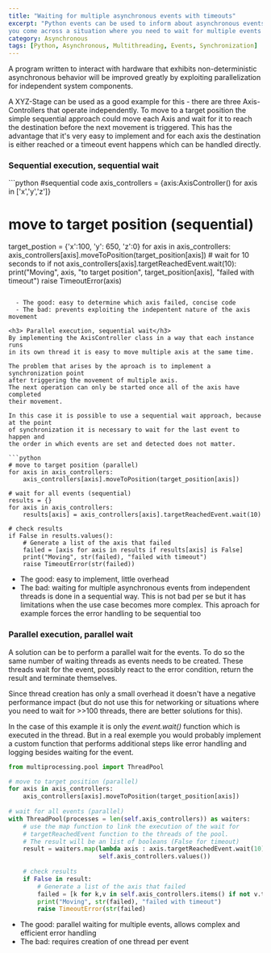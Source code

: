 ```yaml
---
title: "Waiting for multiple asynchronous events with timeouts"
excerpt: "Python events can be used to inform about asynchronous events in multiple threads. Sometimes
you come across a situation where you need to wait for multiple events to happen"
category: Asynchronous
tags: [Python, Asynchronous, Multithreading, Events, Synchronization]
---
```


A program written to interact with hardware that exhibits non-deterministic
asynchronous behavior will be improved greatly by exploiting parallelization
for independent system components.

A XYZ-Stage can be used as a good example for this - there are three Axis-Controllers
that operate independently. To move to a target position the simple sequential approach
could move each Axis and wait for it to reach the destination before the next movement is 
triggered. This has the advantage that it's very easy to implement and for each axis
the destination is either reached or a timeout event happens which can be handled directly.

<h3> Sequential execution, sequential wait</h3>
```python
#sequential code
axis_controllers = {axis:AxisController() for axis in ['x','y','z']} 

# move to target position (sequential)
target_postion = {'x':100, 'y': 650, 'z':0}
for axis in axis_controllers:
    axis_controllers[axis].moveToPosition(target_position[axis])
    # wait for 10 seconds to 
    if not axis_controllers[axis].targetReachedEvent.wait(10):
        print("Moving", axis, "to target position", target_position[axis], "failed with timeout")
        raise TimeoutError(axis)
```

  - The good: easy to determine which axis failed, concise code  
  - The bad: prevents exploiting the indepentent nature of the axis movement

<h3> Parallel execution, sequential wait</h3>
By implementing the AxisController class in a way that each instance runs 
in its own thread it is easy to move multiple axis at the same time. 

The problem that arises by the aproach is to implement a synchronization point 
after triggering the movement of multiple axis.
The next operation can only be started once all of the axis have completed 
their movement. 

In this case it is possible to use a sequential wait approach, because at the point
of synchronization it is necessary to wait for the last event to happen and 
the order in which events are set and detected does not matter.

```python
# move to target position (parallel)
for axis in axis_controllers:
    axis_controllers[axis].moveToPosition(target_position[axis])

# wait for all events (sequential)
results = {}
for axis in axis_controllers:
    results[axis] = axis_controllers[axis].targetReachedEvent.wait(10)

# check results
if False in results.values():
    # Generate a list of the axis that failed
    failed = [axis for axis in results if results[axis] is False]
    print("Moving", str(failed), "failed with timeout")
    raise TimeoutError(str(failed))
``` 

  - The good: easy to implement, little overhead
  - The bad: waiting for multiple asynchronous events from independent threads is
  done in a sequential way. This is not bad per se but it has limitations when
  the use case becomes more complex. This aproach for example forces the error
  handling to be sequential too

<h3>Parallel execution, parallel wait</h3>
A solution can be to perform a parallel wait for the events. To do so the same number
of waiting threads as events needs to be created. These threads wait for the event, 
possibly react to the error condition, return the result and terminate themselves.

Since thread creation has only a small overhead it doesn't have a negative performance impact 
(but do not use this for networking or situations where you need to wait for >>100 threads, there are better solutions
for this).

In the case of this example it is only the *event.wait()* function which is
executed in the thread. But in a real exemple you would probably implement a
custom function that performs additional steps like error handling and 
logging besides waiting for the event.

```python
from multiprocessing.pool import ThreadPool

# move to target position (parallel)
for axis in axis_controllers:
    axis_controllers[axis].moveToPosition(target_position[axis])
    
# wait for all events (parallel)
with ThreadPool(processes = len(self.axis_controllers)) as waiters:
    # use the map function to link the execution of the wait for 
    # targetReachedEvent function to the threads of the pool.
    # The result will be an list of booleans (False for timeout)
    result = waiters.map(lambda axis : axis.targetReachedEvent.wait(10),
                         self.axis_controllers.values())
    
    # check results 
    if False in result:
        # Generate a list of the axis that failed
        failed = [k for k,v in self.axis_controllers.items() if not v.targetReachedEvent.isSet()]
        print("Moving", str(failed), "failed with timeout")
        raise TimeoutError(str(failed)
```

  - The good: parallel waiting for multiple events, allows complex and efficient
  error handling
  - The bad: requires creation of one thread per event
